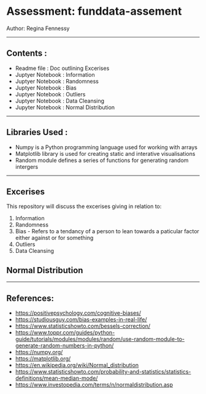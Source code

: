 # Assessment: funddata-assement


Author: Regina Fennessy

--------------------------------------------------------------------------------------------------------------

## Contents :

- Readme file      : Doc outlining Excerises
- Juptyer Notebook : Information
- Juptyer Notebook : Randomness
- Juptyer Notebook : Bias
- Juptyer Notebook : Outliers
- Juptyer Notebook : Data Cleansing
- Jupyter Notebook : Normal Distribution

-------------------------------------------------------------------------------------------------------------

## Libraries Used :

- Numpy is a Python programming language used for working with arrays
- Matplotlib library is used for creating static and interative visualisations
- Random module defines a series of functions for generating random intergers

--------------------------------------------------------------------------------------------------------------

## Excerises


This repository will discuss the excerises giving in relation to:

1. Information
2. Randomness
3. Bias - Refers to a tendancy of a person to lean towards a paticular factor either against or for something
4. Outliers
5. Data Cleansing

 ## Normal Distribution
 
 

-------------------------------------------------------------------------------------------------------------

## References:

- https://positivepsychology.com/cognitive-biases/
- https://studiousguy.com/bias-examples-in-real-life/
- https://www.statisticshowto.com/bessels-correction/
- https://www.toppr.com/guides/python-guide/tutorials/modules/modules/random/use-random-module-to-generate-random-numbers-in-python/
- https://numpy.org/
- https://matplotlib.org/
- https://en.wikipedia.org/wiki/Normal_distribution
- https://www.statisticshowto.com/probability-and-statistics/statistics-definitions/mean-median-mode/
- https://www.investopedia.com/terms/n/normaldistribution.asp
